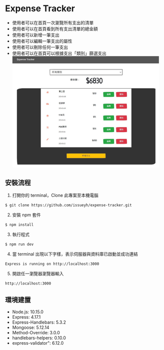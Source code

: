 # Expense Tracker
- 使用者可以在首頁一次瀏覽所有支出的清單
- 使用者可以在首頁看到所有支出清單的總金額
- 使用者可以新增一筆支出
- 使用者可以編輯一筆支出的屬性
- 使用者可以刪除任何一筆支出
- 使用者可以在首頁可以根據支出「類別」篩選支出
![img](https://github.com/issueyh/expense-tracker/blob/main/public/img/expense-tracker.jpg)

## 安裝流程
1. 打開你的 terminal，Clone 此專案至本機電腦
```
$ git clone https://github.com/issueyh/expense-tracker.git
```
2. 安裝 npm 套件
```
$ npm install
```
3. 執行程式
```
$ npm run dev
```
4. 當 terminal 出現以下字樣，表示伺服器與資料庫已啟動並成功連結
```
Express is running on http://localhost:3000
```
5. 開啟任一瀏覽器瀏覽器輸入
```
http://localhost:3000
```

## 環境建置
* Node.js: 10.15.0
* Express: 4.17.1
* Express-Handlebars: 5.3.2
* Mongoose: 5.12.14
* Method-Override: 3.0.0
* handlebars-helpers: 0.10.0
* express-validator": 6.12.0